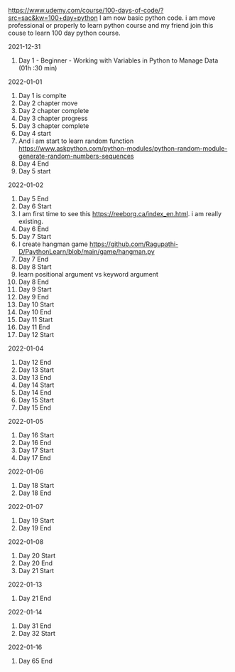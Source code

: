 https://www.udemy.com/course/100-days-of-code/?src=sac&kw=100+day+python
I am now basic python code. i am move professional or properly to learn python course and my friend join this couse to learn 100 day python course.

2021-12-31
  1. Day 1 - Beginner - Working with Variables in Python to Manage Data (01h :30 min)

2022-01-01
  1. Day 1 is complte
  2. Day 2 chapter move
  3. Day 2 chapter complete
  4. Day 3 chapter progress
  5. Day 3 chapter complete
  6. Day 4 start
  7. And i am start to learn random function https://www.askpython.com/python-modules/python-random-module-generate-random-numbers-sequences
  8. Day 4 End
  9. Day 5 start

2022-01-02
  1. Day 5 End
  2. Day 6 Start
  3. I am first time to see this https://reeborg.ca/index_en.html. i am really existing.
  4. Day 6 End
  5. Day 7 Start
  6. I create hangman game  https://github.com/Ragupathi-D/PaythonLearn/blob/main/game/hangman.py
  7. Day 7 End
  8. Day 8 Start
  9. learn positional argument vs keyword argument
  10. Day 8 End
  11. Day 9 Start
  12. Day 9 End
  13. Day 10 Start
  14. Day 10 End
  15. Day 11 Start
  16. Day 11 End
  17. Day 12 Start

2022-01-04
  1. Day 12 End
  2. Day 13 Start
  3. Day 13 End
  4. Day 14 Start
  5. Day 14 End
  6. Day 15 Start
  7. Day 15 End

2022-01-05
  1. Day 16 Start
  2. Day 16 End
  3. Day 17 Start
  4. Day 17 End

2022-01-06
  1. Day 18 Start 
  2. Day 18 End 

2022-01-07
  1. Day 19 Start
  2. Day 19 End

2022-01-08
  1. Day 20 Start
  2. Day 20 End
  3. Day 21 Start

2022-01-13
  1. Day 21 End

2022-01-14
  1. Day 31 End
  2. Day 32 Start

2022-01-16
  1. Day 65 End
